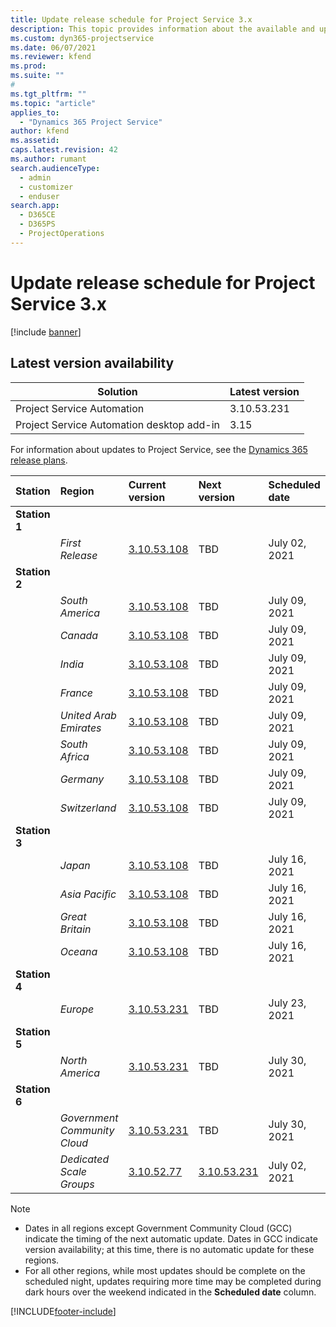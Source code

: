 ```yaml
---
title: Update release schedule for Project Service 3.x
description: This topic provides information about the available and upcoming releases of Dynamics 365 Project Service Automation.
ms.custom: dyn365-projectservice
ms.date: 06/07/2021
ms.reviewer: kfend
ms.prod:
ms.suite: ""
#
ms.tgt_pltfrm: ""
ms.topic: "article"
applies_to: 
  - "Dynamics 365 Project Service"
author: kfend
ms.assetid: 
caps.latest.revision: 42
ms.author: rumant
search.audienceType: 
  - admin
  - customizer
  - enduser
search.app: 
  - D365CE
  - D365PS
  - ProjectOperations
---
```


# Update release schedule for Project Service 3.x

[!include [banner](../includes/psa-now-project-operations.md)]

## Latest version availability

| Solution  | Latest version |
|-------|----|
| Project Service Automation    | 3.10.53.231 |
| Project Service Automation desktop add-in                | 3.15          |

For information about updates to Project Service, see the [Dynamics 365 release plans](/dynamics365/release-plans/). 

| Station  | Region | Current version | Next version |  Scheduled date
| :---   | :---   | :---   | :---   |:---   |         
|<strong>Station 1</strong> | |  |  | |
| | <i>First Release</i> | [3.10.53.108](whats-new-ur-32.md) | TBD | July 02, 2021
|<strong>Station 2</strong> | |  |  | |
| | <i>South America</i> | [3.10.53.108](whats-new-ur-32.md) | TBD | July 09, 2021
| | <i>Canada</i> | [3.10.53.108](whats-new-ur-32.md) | TBD | July 09, 2021
| | <i>India</i> | [3.10.53.108](whats-new-ur-32.md) | TBD | July 09, 2021
| | <i>France</i> | [3.10.53.108](whats-new-ur-32.md) | TBD | July 09, 2021
| | <i>United Arab Emirates</i> | [3.10.53.108](whats-new-ur-32.md) | TBD | July 09, 2021
| | <i>South Africa</i> | [3.10.53.108](whats-new-ur-32.md) | TBD | July 09, 2021
| | <i>Germany</i> | [3.10.53.108](whats-new-ur-32.md) | TBD | July 09, 2021
| | <i>Switzerland</i> | [3.10.53.108](whats-new-ur-32.md) | TBD | July 09, 2021
|<strong>Station 3</strong> | |  |  | |
| | <i>Japan</i> | [3.10.53.108](whats-new-ur-32.md) | TBD | July 16, 2021
| | <i>Asia Pacific</i> | [3.10.53.108](whats-new-ur-32.md) | TBD | July 16, 2021
| | <i>Great Britain</i> | [3.10.53.108](whats-new-ur-32.md) | TBD | July 16, 2021
| | <i>Oceana</i> | [3.10.53.108](whats-new-ur-32.md) | TBD | July 16, 2021
|<strong>Station 4</strong> | |  |  | |
| | <i>Europe</i> | [3.10.53.231](whats-new-ur-32.5.md) | TBD | July 23, 2021
|<strong>Station 5</strong> | |  |  | |
| | <i>North America</i> | [3.10.53.231](whats-new-ur-32.5.md) | TBD | July 30, 2021
|<strong>Station 6</strong> | |  |  | |
| | <i>Government Community Cloud</i> | [3.10.53.231](whats-new-ur-32.5.md) | TBD | July 30, 2021
| | <i>Dedicated Scale Groups</i> | [3.10.52.77](whats-new-ur-31.md) | [3.10.53.231](whats-new-ur-32.5.md) | July 02, 2021

>[!Note]
> - Dates in all regions except Government Community Cloud (GCC) indicate the timing of the next automatic update. Dates in GCC indicate version availability; at this time, there is no automatic update for these regions.
> - For all other regions, while most updates should be complete on the scheduled night, updates requiring more time may be completed during dark hours over the weekend indicated in the **Scheduled date** column.


[!INCLUDE[footer-include](../includes/footer-banner.md)]
